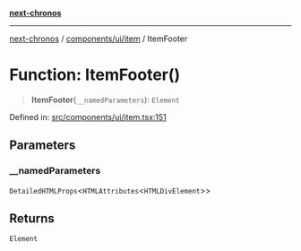 [**next-chronos**](../../../../README.md)

***

[next-chronos](../../../../README.md) / [components/ui/item](../README.md) / ItemFooter

# Function: ItemFooter()

> **ItemFooter**(`__namedParameters`): `Element`

Defined in: [src/components/ui/item.tsx:151](https://github.com/Bababum95/next-chronos/blob/41860730c8dd12c16699269e1eee86402c8d1a9f/src/components/ui/item.tsx#L151)

## Parameters

### \_\_namedParameters

`DetailedHTMLProps`\<`HTMLAttributes`\<`HTMLDivElement`\>\>

## Returns

`Element`

